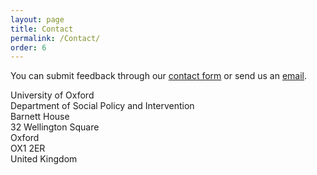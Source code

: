 ```yaml
---
layout: page
title: Contact
permalink: /Contact/
order: 6
---
```


You can submit feedback through our [contact form](add-a-tracker/) or send us an [email](lukas.lehner@spi.ox.ac.uk).

University of Oxford <br>
Department of Social Policy and Intervention <br>
Barnett House <br>
32 Wellington Square <br>
Oxford <br>
OX1 2ER <br>
United Kingdom <br>